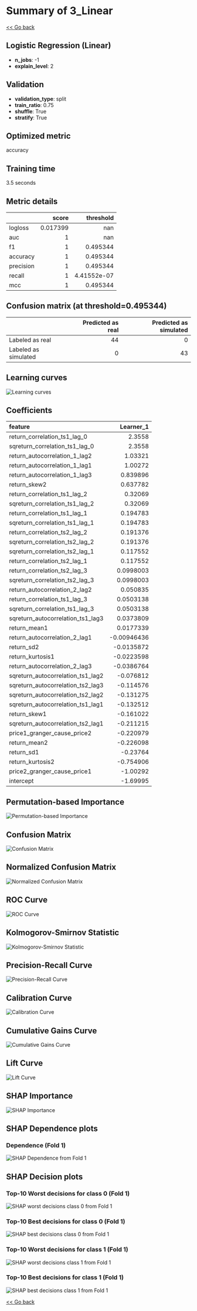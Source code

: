 # Summary of 3_Linear

[<< Go back](../README.md)


## Logistic Regression (Linear)
- **n_jobs**: -1
- **explain_level**: 2

## Validation
 - **validation_type**: split
 - **train_ratio**: 0.75
 - **shuffle**: True
 - **stratify**: True

## Optimized metric
accuracy

## Training time

3.5 seconds

## Metric details
|           |    score |     threshold |
|:----------|---------:|--------------:|
| logloss   | 0.017399 | nan           |
| auc       | 1        | nan           |
| f1        | 1        |   0.495344    |
| accuracy  | 1        |   0.495344    |
| precision | 1        |   0.495344    |
| recall    | 1        |   4.41552e-07 |
| mcc       | 1        |   0.495344    |


## Confusion matrix (at threshold=0.495344)
|                      |   Predicted as real |   Predicted as simulated |
|:---------------------|--------------------:|-------------------------:|
| Labeled as real      |                  44 |                        0 |
| Labeled as simulated |                   0 |                       43 |

## Learning curves
![Learning curves](learning_curves.png)

## Coefficients
| feature                           |   Learner_1 |
|:----------------------------------|------------:|
| return_correlation_ts1_lag_0      |  2.3558     |
| sqreturn_correlation_ts1_lag_0    |  2.3558     |
| return_autocorrelation_1_lag2     |  1.03321    |
| return_autocorrelation_1_lag1     |  1.00272    |
| return_autocorrelation_1_lag3     |  0.839896   |
| return_skew2                      |  0.637782   |
| return_correlation_ts1_lag_2      |  0.32069    |
| sqreturn_correlation_ts1_lag_2    |  0.32069    |
| return_correlation_ts1_lag_1      |  0.194783   |
| sqreturn_correlation_ts1_lag_1    |  0.194783   |
| return_correlation_ts2_lag_2      |  0.191376   |
| sqreturn_correlation_ts2_lag_2    |  0.191376   |
| sqreturn_correlation_ts2_lag_1    |  0.117552   |
| return_correlation_ts2_lag_1      |  0.117552   |
| return_correlation_ts2_lag_3      |  0.0998003  |
| sqreturn_correlation_ts2_lag_3    |  0.0998003  |
| return_autocorrelation_2_lag2     |  0.050835   |
| return_correlation_ts1_lag_3      |  0.0503138  |
| sqreturn_correlation_ts1_lag_3    |  0.0503138  |
| sqreturn_autocorrelation_ts1_lag3 |  0.0373809  |
| return_mean1                      |  0.0177339  |
| return_autocorrelation_2_lag1     | -0.00946436 |
| return_sd2                        | -0.0135872  |
| return_kurtosis1                  | -0.0223598  |
| return_autocorrelation_2_lag3     | -0.0386764  |
| sqreturn_autocorrelation_ts1_lag2 | -0.076812   |
| sqreturn_autocorrelation_ts2_lag3 | -0.114576   |
| sqreturn_autocorrelation_ts2_lag2 | -0.131275   |
| sqreturn_autocorrelation_ts1_lag1 | -0.132512   |
| return_skew1                      | -0.161022   |
| sqreturn_autocorrelation_ts2_lag1 | -0.211215   |
| price1_granger_cause_price2       | -0.220979   |
| return_mean2                      | -0.226098   |
| return_sd1                        | -0.23764    |
| return_kurtosis2                  | -0.754906   |
| price2_granger_cause_price1       | -1.00292    |
| intercept                         | -1.69995    |


## Permutation-based Importance
![Permutation-based Importance](permutation_importance.png)
## Confusion Matrix

![Confusion Matrix](confusion_matrix.png)


## Normalized Confusion Matrix

![Normalized Confusion Matrix](confusion_matrix_normalized.png)


## ROC Curve

![ROC Curve](roc_curve.png)


## Kolmogorov-Smirnov Statistic

![Kolmogorov-Smirnov Statistic](ks_statistic.png)


## Precision-Recall Curve

![Precision-Recall Curve](precision_recall_curve.png)


## Calibration Curve

![Calibration Curve](calibration_curve_curve.png)


## Cumulative Gains Curve

![Cumulative Gains Curve](cumulative_gains_curve.png)


## Lift Curve

![Lift Curve](lift_curve.png)



## SHAP Importance
![SHAP Importance](shap_importance.png)

## SHAP Dependence plots

### Dependence (Fold 1)
![SHAP Dependence from Fold 1](learner_fold_0_shap_dependence.png)

## SHAP Decision plots

### Top-10 Worst decisions for class 0 (Fold 1)
![SHAP worst decisions class 0 from Fold 1](learner_fold_0_shap_class_0_worst_decisions.png)
### Top-10 Best decisions for class 0 (Fold 1)
![SHAP best decisions class 0 from Fold 1](learner_fold_0_shap_class_0_best_decisions.png)
### Top-10 Worst decisions for class 1 (Fold 1)
![SHAP worst decisions class 1 from Fold 1](learner_fold_0_shap_class_1_worst_decisions.png)
### Top-10 Best decisions for class 1 (Fold 1)
![SHAP best decisions class 1 from Fold 1](learner_fold_0_shap_class_1_best_decisions.png)

[<< Go back](../README.md)
